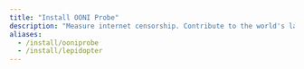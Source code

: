 ```yaml
---
title: "Install OONI Probe"
description: "Measure internet censorship. Contribute to the world's largest open dataset on internet censorship. Install OONI Probe on Desktop and Mobile platforms"
aliases:
  - /install/ooniprobe
  - /install/lepidopter
---
```


